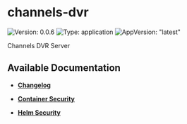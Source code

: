 # channels-dvr

![Version: 0.0.6](https://img.shields.io/badge/Version-0.0.6-informational?style=flat-square) ![Type: application](https://img.shields.io/badge/Type-application-informational?style=flat-square) ![AppVersion: "latest"](https://img.shields.io/badge/AppVersion-"latest"-informational?style=flat-square)

Channels DVR Server

## Available Documentation

- [**Changelog**](CHANGELOG)

- [**Container Security**](container-security)

- [**Helm Security**](helm-security)

